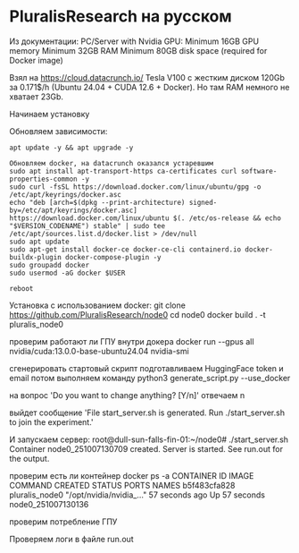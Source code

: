 # PluralisResearch на русском

Из документации:
PC/Server with Nvidia GPU:
Minimum 16GB GPU memory
Minimum 32GB RAM
Minimum 80GB disk space (required for Docker image)

Взял на https://cloud.datacrunch.io/ Tesla V100 с жестким диском 120Gb за 0.171$/h (Ubuntu 24.04 + CUDA 12.6 + Docker).
Но там RAM немного не хватает 23Gb.

Начинаем установку

Обновляем зависимости:
```
apt update -y && apt upgrade -y

Обновляем docker, на datacrunch оказался устаревшим
sudo apt install apt-transport-https ca-certificates curl software-properties-common -y
sudo curl -fsSL https://download.docker.com/linux/ubuntu/gpg -o /etc/apt/keyrings/docker.asc
echo "deb [arch=$(dpkg --print-architecture) signed-by=/etc/apt/keyrings/docker.asc] https://download.docker.com/linux/ubuntu $(. /etc/os-release && echo "$VERSION_CODENAME") stable" | sudo tee /etc/apt/sources.list.d/docker.list > /dev/null
sudo apt update
sudo apt-get install docker-ce docker-ce-cli containerd.io docker-buildx-plugin docker-compose-plugin -y
sudo groupadd docker
sudo usermod -aG docker $USER

reboot
```

Установка с использованием docker:
git clone https://github.com/PluralisResearch/node0
cd node0
docker build . -t pluralis_node0

проверим работают ли ГПУ внутри докера
docker run --gpus all nvidia/cuda:13.0.0-base-ubuntu24.04 nvidia-smi

сгенерировать стартовый скрипт
подготавливаем HuggingFace token и email потом выполняем команду
python3 generate_script.py --use_docker

на вопрос 'Do you want to change anything? [Y/n]' отвечаем n

выйдет сообщение 'File start_server.sh is generated. Run ./start_server.sh to join the experiment.'

И запускаем сервер:
root@dull-sun-falls-fin-01:~/node0# ./start_server.sh
Container node0_251007130709 created.
Server is started. See run.out for the output.

проверим есть ли контейнер
docker ps -a
CONTAINER ID   IMAGE            COMMAND                  CREATED          STATUS          PORTS     NAMES
b5f483cfa828   pluralis_node0   "/opt/nvidia/nvidia_…"   57 seconds ago   Up 57 seconds             node0_251007130136

проверим потребление ГПУ


Проверяем логи в файле run.out
